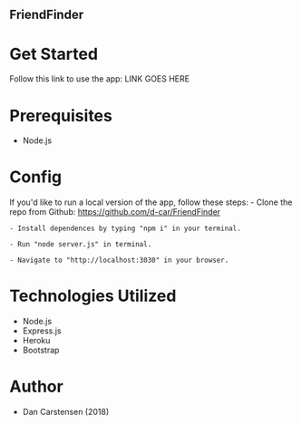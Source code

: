 ## FriendFinder ##

# Get Started
Follow this link to use the app: LINK GOES HERE

# Prerequisites
- Node.js

# Config
If you'd like to run a local version of the app, follow these steps:
    - Clone the repo from Github: https://github.com/d-car/FriendFinder

    - Install dependences by typing "npm i" in your terminal.

    - Run "node server.js" in terminal.

    - Navigate to "http://localhost:3030" in your browser.

# Technologies Utilized
- Node.js
- Express.js
- Heroku
- Bootstrap

# Author
- Dan Carstensen (2018)

